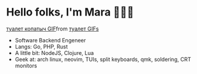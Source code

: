 <h1>Hello folks, I'm Mara 🧙🏼‍♀️</h1>
<div class="tenor-gif-embed" data-postid="458855561756919283" data-share-method="host" data-aspect-ratio="1.80508" data-width="100%"><a href="https://tenor.com/view/%D1%82%D1%83%D0%B0%D0%BB%D0%B5%D1%82-%D0%BA%D0%BE%D0%BF%D0%B0%D1%82%D1%8B%D1%87-gif-458855561756919283">туалет копатыч GIF</a>from <a href="https://tenor.com/search/%D1%82%D1%83%D0%B0%D0%BB%D0%B5%D1%82-gifs">туалет GIFs</a></div> <script type="text/javascript" async src="https://tenor.com/embed.js"></script>

- Software Backend Engeneer
- Langs: Go, PHP, Rust
- A little bit: NodeJS, Clojure, Lua
- Geek at: arch linux, neovim, TUIs, split keyboards, qmk, soldering, CRT monitors

<!---
maraloon/maraloon is a ✨ special ✨ repository because its README.md (this file) appears on your GitHub profile.
You can click the Preview link to take a look at your changes.
--->
